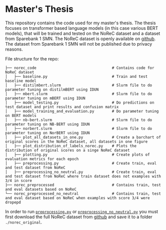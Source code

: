 # Master's Thesis

This repository contains the code used for my master's thesis. 
The thesis focuses on transformer based language models (in this case various BERT models), 
that will be trained and tested on the NoReC dataset and a dataset from Sparebank 1 SMN. 
The NoReC dataset is openly available on [github](https://github.com/ltgoslo/norec). 
The dataset from Sparebank 1 SMN will not be published due to privacy reasons. 

File structure for the repo:
```
├── norec_code                                  # Contains code for NoReC dataset
│   ├── baseline.py                             # Train and test baseline model
│   ├── distilmbert.slurm                       # Slurm file to do parameter tuning on distilmBERT using IDUN
│   ├── mbert.slurm                             # Slurm file to do parameter tuning on mBERT using IDUN
│   ├── model_testing.py                        # Do predictions on test dataset and print results and confusion matrix
│   ├── model_training_and_evaluation.py        # Do parameter tuning on BERT models
│   ├── nb-bert.slurm                           # Slurm file to do parameter tuning on NB-BERT using IDUN
│   ├── norbert.slurm                           # Slurm file to do parameter tuning on NorBERT using IDUN
│   ├── plot_all_datasets_in_one.py             # Create a barchart of original scores in the NoReC dataset, all datasets in one figure
│   ├── plot_distribution_of_labels_norec.py    # Plots the distribution of original scores on a singe NoReC dataset
│   ├── plotting.py                             # Create plots of evaluation metrics for each epoch
│   ├── preprocessing.py                        # Create train, eval and test dataset from NoReC
│   ├── preprocessing_no_neutral.py             # Create train, eval and test dataset from NoReC where train dataset does not examples with 3/4 in score
├── norec_preprocessed                          # Contains train, test and eval datasets based on NoReC    
└── norec_preprocessed_no_neutral               # Contains train, test and eval dataset based on NoReC when examples with score 3/4 were dropepd
```

In order to run [`preprocessing.py`](./norec_code/preprocessing.py) or 
[`preprocessing_no_neutral.py`](./norec_code/preprocessing_no_neutral.py) you must first download the full NoReC dataset
from [github](https://github.com/ltgoslo/norec) and save it to a folder `./norec_original`. 